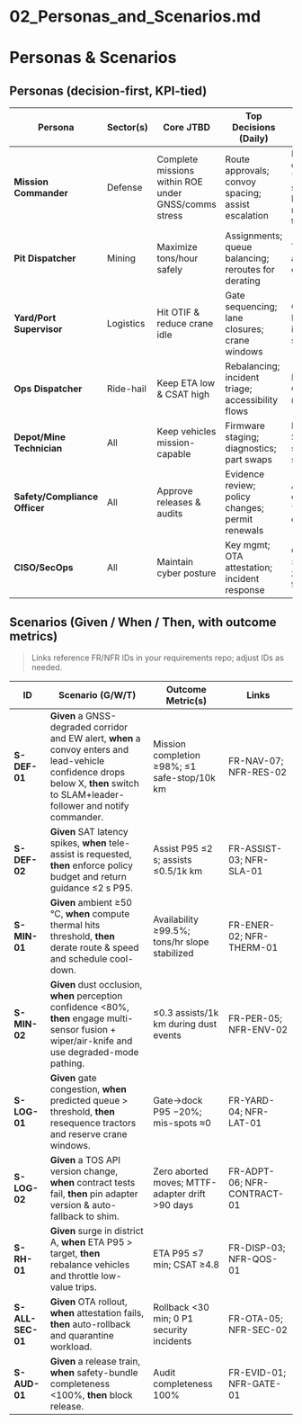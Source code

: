# 02_Personas_and_Scenarios.md

# Personas & Scenarios

## Personas (decision-first, KPI-tied)
| Persona | Sector(s) | Core JTBD | Top Decisions (Daily) | Success Metrics They Care About | Critical Tools & Handoffs |
|---|---|---|---|---|---|
| **Mission Commander** | Defense | Complete missions within ROE under GNSS/comms stress | Route approvals; convoy spacing; assist escalation | Mission completion %, safe-stops/10k km, assist response time | Ops Room; ROE policy panel; incident playbooks |
| **Pit Dispatcher** | Mining | Maximize tons/hour safely | Assignments; queue balancing; reroutes for derating | Tons/hr, availability %, cost/ton | Control Center; PdM tickets; loader/hauler sync |
| **Yard/Port Supervisor** | Logistics | Hit OTIF & reduce crane idle | Gate sequencing; lane closures; crane windows | Gate→dock P95, crane idle, mis-spots | TOS adapter; yard map; exception budget |
| **Ops Dispatcher** | Ride-hail | Keep ETA low & CSAT high | Rebalancing; incident triage; accessibility flows | ETA P95, CSAT, cancel rate | Dispatch console; rider support tools |
| **Depot/Mine Technician** | All | Keep vehicles mission-capable | Firmware staging; diagnostics; part swaps | MTTR, RMA SLA, % staged successfully | Garage PC; OTA; SBOM |
| **Safety/Compliance Officer** | All | Approve releases & audits | Evidence review; policy changes; permit renewals | Audit completeness %, approval cycle time | Evidence bundles; jurisdiction packs |
| **CISO/SecOps** | All | Maintain cyber posture | Key mgmt; OTA attestation; incident response | Critical CVEs ≤15 days; zero P1 findings | CSMS; SIEM; OTA attest |

## Scenarios (Given / When / Then, with outcome metrics)
> Links reference FR/NFR IDs in your requirements repo; adjust IDs as needed.

| ID | Scenario (G/W/T) | Outcome Metric(s) | Links |
|---|---|---|---|
| **S-DEF-01** | **Given** a GNSS-degraded corridor and EW alert, **when** a convoy enters and lead-vehicle confidence drops below X, **then** switch to SLAM+leader-follower and notify commander. | Mission completion ≥98%; ≤1 safe-stop/10k km | FR-NAV-07; NFR-RES-02 |
| **S-DEF-02** | **Given** SAT latency spikes, **when** tele-assist is requested, **then** enforce policy budget and return guidance ≤2 s P95. | Assist P95 ≤2 s; assists ≤0.5/1k km | FR-ASSIST-03; NFR-SLA-01 |
| **S-MIN-01** | **Given** ambient ≥50 °C, **when** compute thermal hits threshold, **then** derate route & speed and schedule cool-down. | Availability ≥99.5%; tons/hr slope stabilized | FR-ENER-02; NFR-THERM-01 |
| **S-MIN-02** | **Given** dust occlusion, **when** perception confidence <80%, **then** engage multi-sensor fusion + wiper/air-knife and use degraded-mode pathing. | ≤0.3 assists/1k km during dust events | FR-PER-05; NFR-ENV-02 |
| **S-LOG-01** | **Given** gate congestion, **when** predicted queue > threshold, **then** resequence tractors and reserve crane windows. | Gate→dock P95 −20%; mis-spots ≈0 | FR-YARD-04; NFR-LAT-01 |
| **S-LOG-02** | **Given** a TOS API version change, **when** contract tests fail, **then** pin adapter version & auto-fallback to shim. | Zero aborted moves; MTTF-adapter drift >90 days | FR-ADPT-06; NFR-CONTRACT-01 |
| **S-RH-01** | **Given** surge in district A, **when** ETA P95 > target, **then** rebalance vehicles and throttle low-value trips. | ETA P95 ≤7 min; CSAT ≥4.8 | FR-DISP-03; NFR-QOS-01 |
| **S-ALL-SEC-01** | **Given** OTA rollout, **when** attestation fails, **then** auto-rollback and quarantine workload. | Rollback <30 min; 0 P1 security incidents | FR-OTA-05; NFR-SEC-02 |
| **S-AUD-01** | **Given** a release train, **when** safety-bundle completeness <100%, **then** block release. | Audit completeness 100% | FR-EVID-01; NFR-GATE-01 |
